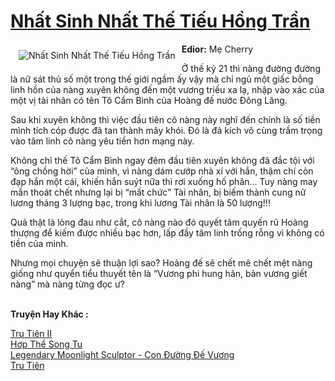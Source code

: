 <a href="https://utruyen.com/nhat-sinh-nhat-the-tieu-hong-tran/16888/" title="Nhất Sinh Nhất Thế Tiếu Hồng Trần"><h1>Nhất Sinh Nhất Thế Tiếu Hồng Trần</h1></a><div style="display:table"><img align="right" style="float: left; padding: 10px;" src="https://utruyen.com/images/story/200x260/nhat-sinh-nhat-the-tieu-hong-tran.jpg" alt="Nhất Sinh Nhất Thế Tiếu Hồng Trần"><b>Edior:</b> Mẹ Cherry<p></p>Ở thế kỷ 21 thì nàng đường đường là nữ sát thủ số một trong thế giới ngầm ấy vậy mà chỉ ngủ một giấc bỗng linh hồn của nàng xuyên không đến một vương triều xa lạ, nhập vào xác của một vị tài nhân có tên Tô Cẩm Bình của Hoàng đế nước Đông Lăng.<p></p>Sau khi xuyên không thì việc đầu tiên cô nàng này nghĩ đến chính là số tiền mình tích cóp được đã tan thành mây khói. Đó là đả kích vô cùng trầm trọng vào tâm linh cô nàng yêu tiền hơn mạng này.<p></p>Không chỉ thế Tô Cẩm Bình ngay đêm đầu tiên xuyên không đã đắc tội với “ông chồng hời” của mình, vì nàng dám cướp nhà xí với hắn, thậm chí còn đạp hắn một cái, khiến hắn suýt nữa thì rơi xuống hố phân... Tuy nàng may mắn thoát chết nhưng lại bị “mất chức” Tài nhân, bị biếm thành cung nữ lương tháng 3 lượng bạc, trong khi lương Tài nhân là 50 lượng!!!<p></p>Quả thật là lòng đau như cắt, cô nàng nào đó quyết tâm quyến rũ Hoàng thượng để kiếm được nhiều bạc hơn, lấp đầy tâm linh trống rỗng vì không có tiền của mình.<p></p>Nhưng mọi chuyện sẽ thuận lợi sao? Hoàng đế sẽ chết mê chết mệt nàng giống như quyển tiểu thuyết tên là “Vương phi hung hãn, bản vương giết nàng” mà nàng từng đọc ư?</div><p><br><b>Truyện Hay Khác :</b></p><a href="https://utruyen.com/tru-tien-ii/6791/" alt="Tru Tiên II">Tru Tiên II</a><br/><a href="https://github.com/quanluxury/truyenhot/tree/master/truyenhay/7246/" alt="Hơp Thể Song Tu">Hơp Thể Song Tu</a><br/><a href="https://truyenngontinhay.wordpress.com/2019/10/03/legendary-moonlight-sculptor-con-duong-de-vuong/" alt="Legendary Moonlight Sculptor - Con Đường Đế Vương">Legendary Moonlight Sculptor - Con Đường Đế Vương</a><br/><a href="https://truyenhot2020.wordpress.com/2019/12/11/tru-tien/" alt="Tru Tiên">Tru Tiên</a><br/>
